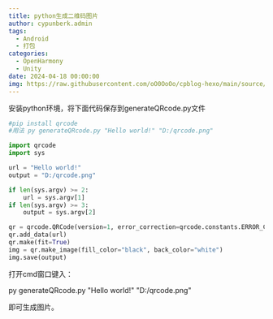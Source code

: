 ```yaml
---
title: python生成二维码图片
author: cypunberk.admin
tags:
  - Android
  - 打包
categories:
  - OpenHarmony
  - Unity
date: 2024-04-18 00:00:00
img: https://raw.githubusercontent.com/oO0OoOo/cpblog-hexo/main/source/images/bg/5910392d25805.jpg
---
```

安装python环境，将下面代码保存到generateQRcode.py文件

```python
#pip install qrcode
#用法 py generateQRcode.py "Hello world!" "D:/qrcode.png"

import qrcode
import sys

url = "Hello world!"
output = "D:/qrcode.png"

if len(sys.argv) >= 2:
    url = sys.argv[1]
if len(sys.argv) >= 3:
    output = sys.argv[2]

qr = qrcode.QRCode(version=1, error_correction=qrcode.constants.ERROR_CORRECT_L, box_size=20, border=2)
qr.add_data(url)
qr.make(fit=True)
img = qr.make_image(fill_color="black", back_color="white")
img.save(output)
```

打开cmd窗口键入：

py generateQRcode.py "Hello world!" "D:/qrcode.png"

即可生成图片。